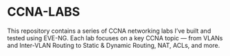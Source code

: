 # CCNA-LABS
This repository contains a series of CCNA networking labs I’ve built and tested using EVE-NG. Each lab focuses on a key CCNA topic — from VLANs and Inter-VLAN Routing to Static &amp; Dynamic Routing, NAT, ACLs, and more.  
